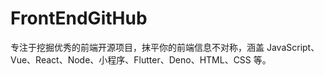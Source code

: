 # FrontEndGitHub
专注于挖掘优秀的前端开源项目，抹平你的前端信息不对称，涵盖 JavaScript、Vue、React、Node、小程序、Flutter、Deno、HTML、CSS 等。
